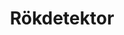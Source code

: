 ---
title: 'Rökdetektor'
symbol_image: 'symbols/bl/01.svg'
weight: 1
card: true
card_color: 'bg-symbol-red'
---